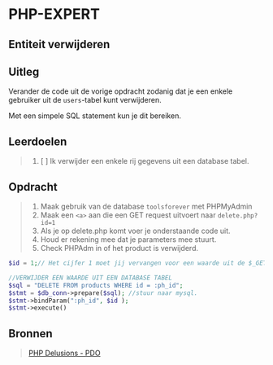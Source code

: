 # PHP-EXPERT

## Entiteit verwijderen

## Uitleg

Verander de code uit de vorige opdracht zodanig dat je een enkele gebruiker uit de `users`-tabel kunt verwijderen.

Met een simpele SQL statement kun je dit bereiken.

## Leerdoelen

> 1. [ ] Ik verwijder een enkele rij gegevens uit een database tabel.

## Opdracht

> 1. Maak gebruik van de database `toolsforever` met PHPMyAdmin
> 2. Maak een `<a>` aan die een GET request uitvoert naar `delete.php?id=1`
> 3. Als je op delete.php komt voer je onderstaande code uit.
> 4. Houd er rekening mee dat je parameters mee stuurt.
> 5. Check PHPAdm   in of het product is verwijderd.

```php
$id = 1;// Het cijfer 1 moet jij vervangen voor een waarde uit de $_GET array.

//VERWIJDER EEN WAARDE UIT EEN DATABASE TABEL
$sql = "DELETE FROM products WHERE id = :ph_id";
$stmt = $db_conn->prepare($sql); //stuur naar mysql.
$stmt->bindParam(":ph_id", $id );
$stmt->execute()

```

## Bronnen

> [PHP Delusions - PDO](https://phpdelusions.net/pdo)  
